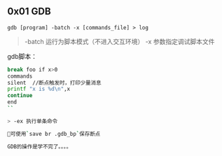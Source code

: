 ## 0x01 GDB

`gdb [program] -batch -x [commands_file] > log`  

> -batch 运行为脚本模式（不进入交互环境）
> -x 参数指定调试脚本文件

gdb脚本：  
```bash
break foo if x>0
commands
silent  //断点触发时，打印少量消息
printf "x is %d\n",x
continue 
end
``

> -ex 执行单条命令

可使用`save br .gdb_bp`保存断点

GDB的操作是学不完了。。。。
